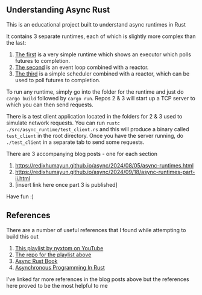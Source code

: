 ## Understanding Async Rust
This is an educational project built to understand async runtimes in Rust

It contains 3 separate runtimes, each of which is slightly more complex than the last:
1. [The first](https://github.com/redixhumayun/async-rust/tree/main/src/futures_executors) is a very simple runtime which shows an executor which polls futures to completion.
2. [The second](https://github.com/redixhumayun/async-rust/tree/main/src/event_loop_reactors) is an event loop combined with a reactor.
3. [The third](https://github.com/redixhumayun/async-rust/tree/main/src/async_runtime) is a simple scheduler combined with a reactor, which can be used to poll futures to completion.

To run any runtime, simply go into the folder for the runtime and just do `cargo build` followed by `cargo run`. Repos 2 & 3 will start up a TCP server to which you can then send requests.

There is a test client application located in the folders for 2 & 3 used to simulate network requests. You can run `rustc ./src/async_runtime/test_client.rs` and this will produce a binary called `test_client` in the root directory. Once you have the server running, do `./test_client` in a separate tab to send some requests.

There are 3 accompanying blog posts - one for each section
1. https://redixhumayun.github.io/async/2024/08/05/async-runtimes.html
2. https://redixhumayun.github.io/async/2024/09/18/async-runtimes-part-ii.html
3. [insert link here once part 3 is published]

Have fun :)

## References
There are a number of useful references that I found while attempting to build this out

1. [This playlist by nyxtom on YouTube](https://youtube.com/playlist?list=PLb1VOxJqFzDd05_aDQEm6KVblhee_KStX&si=MRL6sYbYLygz1UPE)
2. [The repo for the playlist above](https://github.com/nyxtom/async-in-depth-rust-series)
3. [Async Rust Book](https://rust-lang.github.io/async-book/)
4. [Asynchronous Programming In Rust](https://www.packtpub.com/en-mt/product/asynchronous-programming-in-rust-9781805128137?srsltid=AfmBOoqIRSz5a54w5D9iUUjfRss21hd74pT7rTNrrq0SeLU4jl0CrbbI)

I've linked far more references in the blog posts above but the references here proved to be the most helpful to me
